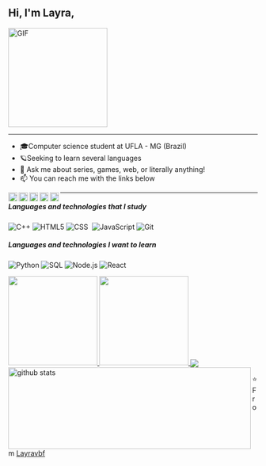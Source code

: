 ## Hi, I'm Layra,
<img alt="GIF" src="https://media.giphy.com/media/Wj7lNjMNDxSmc/giphy.gif" width = 200/>

---- 

- 🎓Computer science student at UFLA - MG (Brazil)
- 🪐Seeking to learn several languages 
- :speech_balloon: Ask me about series, games, web, or literally anything!
- :mailbox: You can reach me with the links below

<a target="_blank" href="https://www.linkedin.com/in/layravbf/">
  <img align="left" alt="LinkedIN" width="18px" src="https://cdn.jsdelivr.net/npm/simple-icons@v3/icons/linkedin.svg" />
<a target="_blank" href="https://www.instagram.com/layravilasboas">
  <img align="left" alt="Instagram" width="18px" src="https://cdn.jsdelivr.net/npm/simple-icons@v3/icons/instagram.svg" />
</a>
<a target="_blank" href="https://fb.com/layra.vilasboasferreira">
  <img align="left" alt="Facebook" width="18px" src="https://cdn.jsdelivr.net/npm/simple-icons@v3/icons/facebook.svg" />
</a>
<a href="https://open.spotify.com/user/22gdrk6m3v4lw3l7a7foayxki?si=onxZF1_NSimbPCY-PtNh1Q" target="_blank">
  <img align="left" alt="Spotify" width="18px" src="https://image.flaticon.com/icons/svg/49/49097.svg" />
</a>
<a target="_blank" href="mailto:layravilas@hotmail.com">
  <img align="left" alt="E-mail" width="18px" src="https://image.flaticon.com/icons/png/512/8/8807.png" />
</a>

----
##### Languages and technologies that I study
![C++](https://img.shields.io/badge/-C++-000000?style=flat&logo=c%2B%2B)
![HTML5](https://img.shields.io/badge/-HTML5-000000?style=flat&logo=html5)
![CSS](https://img.shields.io/badge/-CSS-05122A?style=flat&logo=CSS3&logoColor=1572B6)&nbsp;
![JavaScript](https://img.shields.io/badge/-JavaScript-000000?style=flat&logo=javascript)
![Git](https://img.shields.io/badge/-Git-05122A?style=flat&logo=git)&nbsp;

##### Languages and technologies I want to learn
![Python](https://img.shields.io/badge/-Python-000000?style=flat&logo=python)
![SQL](https://img.shields.io/badge/-SQL-000000?style=flat&logo=postgresql)
![Node.js](https://img.shields.io/badge/-Node.js-222222?style=flat&logo=node.js&logoColor=339933)
![React](https://img.shields.io/badge/-React-222222?style=flat&logo=React&logoColor=61DAFB)


<a href="https://github.com/Layravbf">
  <img height="180em" src="https://github-readme-stats.vercel.app/api?username=Layravbf&theme=buefy&show_icons=true" />
  <img height="180em" src="https://github-readme-stats.vercel.app/api/top-langs/?username=Layravbf&theme=buefy&layout=compact" />
</a>

 <img align="left" width="490" height="165" src="https://github-readme-stats.vercel.app/api/?username=Layravbf&show_icons=true&title_color=fffffff&icon_color=000000&text_color=000000" alt="github stats"/>
  <a href="https://github.com/anuraghazra/github-readme-stats">
    <img align="center" src="https://github-readme-stats.anuraghazra1.vercel.app/api/top-langs/?username=Layravbf" />
  </a>

⭐️ From [Layravbf](https://github.com/Layravbf)
